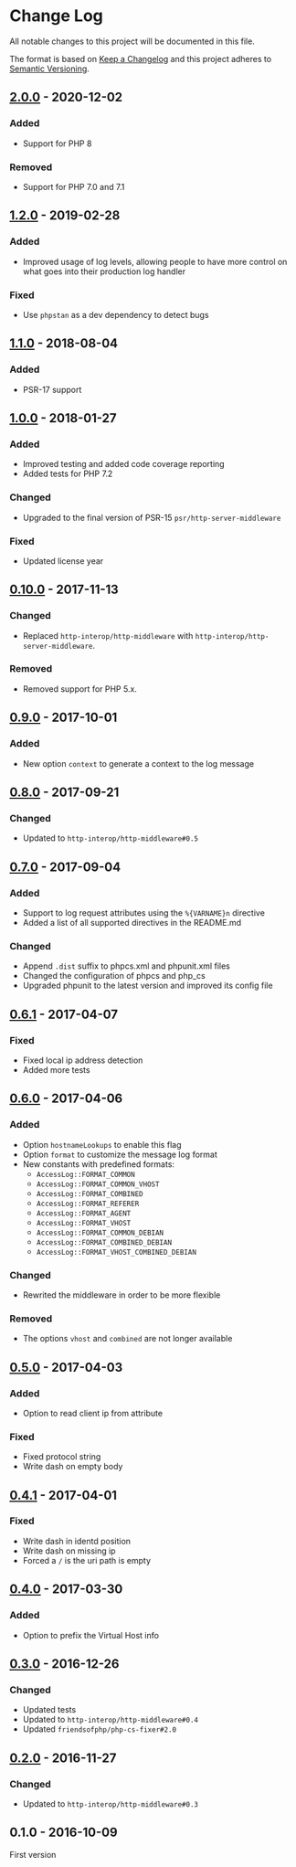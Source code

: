 # Change Log

All notable changes to this project will be documented in this file.

The format is based on [Keep a Changelog](http://keepachangelog.com/)
and this project adheres to [Semantic Versioning](http://semver.org/).

## [2.0.0] - 2020-12-02
### Added
- Support for PHP 8

### Removed
- Support for PHP 7.0 and 7.1

## [1.2.0] - 2019-02-28
### Added
- Improved usage of log levels, allowing people to have more control on what goes
  into their production log handler

### Fixed
- Use `phpstan` as a dev dependency to detect bugs

## [1.1.0] - 2018-08-04
### Added
- PSR-17 support

## [1.0.0] - 2018-01-27
### Added
- Improved testing and added code coverage reporting
- Added tests for PHP 7.2

### Changed
- Upgraded to the final version of PSR-15 `psr/http-server-middleware`

### Fixed
- Updated license year

## [0.10.0] - 2017-11-13
### Changed
- Replaced `http-interop/http-middleware` with  `http-interop/http-server-middleware`.

### Removed
- Removed support for PHP 5.x.

## [0.9.0] - 2017-10-01
### Added
- New option `context` to generate a context to the log message

## [0.8.0] - 2017-09-21
### Changed
- Updated to `http-interop/http-middleware#0.5`

## [0.7.0] - 2017-09-04
### Added
- Support to log request attributes using the `%{VARNAME}n` directive
- Added a list of all supported directives in the README.md

### Changed
- Append `.dist` suffix to phpcs.xml and phpunit.xml files
- Changed the configuration of phpcs and php_cs
- Upgraded phpunit to the latest version and improved its config file

## [0.6.1] - 2017-04-07
### Fixed
- Fixed local ip address detection
- Added more tests

## [0.6.0] - 2017-04-06
### Added
- Option `hostnameLookups` to enable this flag
- Option `format` to customize the message log format
- New constants with predefined formats:
  * `AccessLog::FORMAT_COMMON`
  * `AccessLog::FORMAT_COMMON_VHOST`
  * `AccessLog::FORMAT_COMBINED`
  * `AccessLog::FORMAT_REFERER`
  * `AccessLog::FORMAT_AGENT`
  * `AccessLog::FORMAT_VHOST`
  * `AccessLog::FORMAT_COMMON_DEBIAN`
  * `AccessLog::FORMAT_COMBINED_DEBIAN`
  * `AccessLog::FORMAT_VHOST_COMBINED_DEBIAN`

### Changed
- Rewrited the middleware in order to be more flexible

### Removed
- The options `vhost` and `combined` are not longer available

## [0.5.0] - 2017-04-03
### Added
- Option to read client ip from attribute

### Fixed
- Fixed protocol string
- Write dash on empty body

## [0.4.1] - 2017-04-01
### Fixed
- Write dash in identd position
- Write dash on missing ip
- Forced a `/` is the uri path is empty

## [0.4.0] - 2017-03-30
### Added
- Option to prefix the Virtual Host info

## [0.3.0] - 2016-12-26
### Changed
- Updated tests
- Updated to `http-interop/http-middleware#0.4`
- Updated `friendsofphp/php-cs-fixer#2.0`

## [0.2.0] - 2016-11-27
### Changed
- Updated to `http-interop/http-middleware#0.3`

## 0.1.0 - 2016-10-09
First version

[2.0.0]: https://github.com/middlewares/access-log/compare/v1.2.0...v2.0.0
[1.2.0]: https://github.com/middlewares/access-log/compare/v1.1.0...v1.2.0
[1.1.0]: https://github.com/middlewares/access-log/compare/v1.0.0...v1.1.0
[1.0.0]: https://github.com/middlewares/access-log/compare/v0.10.0...v1.0.0
[0.10.0]: https://github.com/middlewares/access-log/compare/v0.9.0...v0.10.0
[0.9.0]: https://github.com/middlewares/access-log/compare/v0.8.0...v0.9.0
[0.8.0]: https://github.com/middlewares/access-log/compare/v0.7.0...v0.8.0
[0.7.0]: https://github.com/middlewares/access-log/compare/v0.6.1...v0.7.0
[0.6.1]: https://github.com/middlewares/access-log/compare/v0.6.0...v0.6.1
[0.6.0]: https://github.com/middlewares/access-log/compare/v0.5.0...v0.6.0
[0.5.0]: https://github.com/middlewares/access-log/compare/v0.4.1...v0.5.0
[0.4.1]: https://github.com/middlewares/access-log/compare/v0.4.0...v0.4.1
[0.4.0]: https://github.com/middlewares/access-log/compare/v0.3.0...v0.4.0
[0.3.0]: https://github.com/middlewares/access-log/compare/v0.2.0...v0.3.0
[0.2.0]: https://github.com/middlewares/access-log/compare/v0.1.0...v0.2.0
